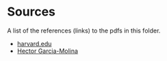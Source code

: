 # Sources


A list of the references (links) to the pdfs in this folder.

* [harvard.edu](https://ui.adsabs.harvard.edu/abs/2014arXiv1403.3255B/abstrachomepage.cs.uiowa.edu/~ghosh/Bully.pdft)
* [Hector Garcia-Molina](homepage.cs.uiowa.edu/~ghosh/Bully.pdf)    
